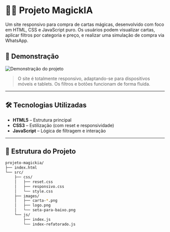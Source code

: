 # 🧙‍♂️ Projeto MagickIA

Um site responsivo para compra de cartas mágicas, desenvolvido com foco em HTML, CSS e JavaScript puro. Os usuários podem visualizar cartas, aplicar filtros por categoria e preço, e realizar uma simulação de compra via WhatsApp.

## 📸 Demonstração

![Demonstração do projeto](./demo.gif)

> O site é totalmente responsivo, adaptando-se para dispositivos móveis e tablets. Os filtros e botões funcionam de forma fluida.

---

## 🛠️ Tecnologias Utilizadas

- **HTML5** – Estrutura principal
- **CSS3** – Estilização (com reset e responsividade)
- **JavaScript** – Lógica de filtragem e interação

---

## 📁 Estrutura do Projeto

```bash
projeto-magickia/
├── index.html
└── src/
    ├── css/
    │   ├── reset.css
    │   ├── responsivo.css
    │   └── style.css
    ├── images/
    │   ├── carta-*.png
    │   ├── logo.png
    │   └── seta-para-baixo.png
    └── js/
        ├── index.js
        └── index-refatorado.js


